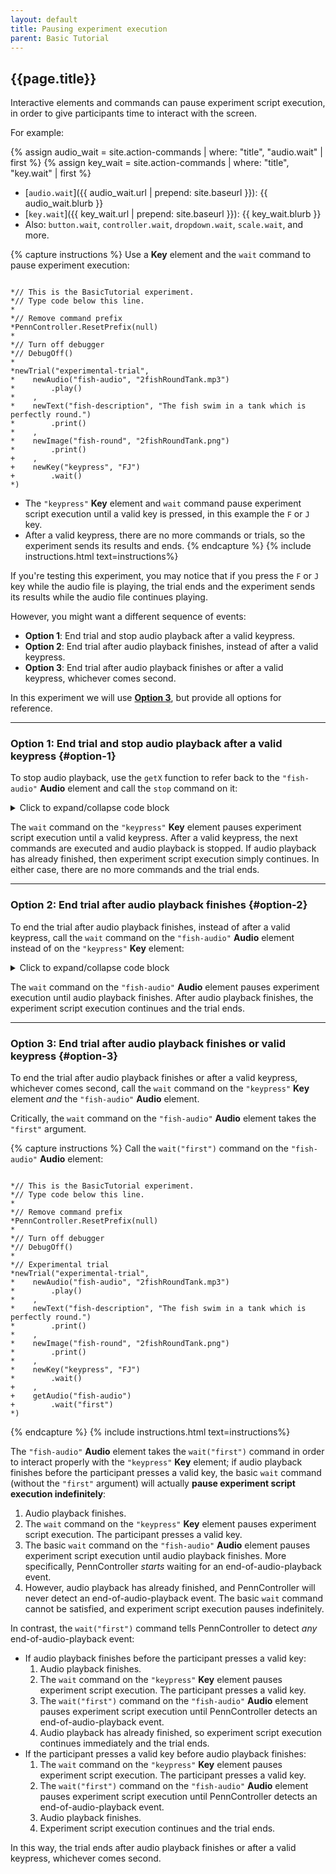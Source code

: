 ```yaml
---
layout: default
title: Pausing experiment execution
parent: Basic Tutorial
---
```


## {{page.title}}

Interactive elements and commands can pause experiment script execution, in order to give participants time to interact with the screen.

For example:

{% assign audio_wait = site.action-commands | where: "title", "audio.wait" | first %}
{% assign key_wait = site.action-commands | where: "title", "key.wait" | first %}
+ [`audio.wait`]({{ audio_wait.url | prepend: site.baseurl }}): {{ audio_wait.blurb }}
+ [`key.wait`]({{ key_wait.url | prepend: site.baseurl }}): {{ key_wait.blurb }}
+ Also: `button.wait`, `controller.wait`, `dropdown.wait`, `scale.wait`, and more.

{% capture instructions %}
Use a **Key** element and the `wait` command to pause experiment execution:

<pre><code class="language-diff-javascript diff-highlight"> 
*// This is the BasicTutorial experiment.
*// Type code below this line.
*
*// Remove command prefix
*PennController.ResetPrefix(null)
*
*// Turn off debugger
*// DebugOff()
*
*newTrial("experimental-trial",
*    newAudio("fish-audio", "2fishRoundTank.mp3")
*        .play()
*    ,
*    newText("fish-description", "The fish swim in a tank which is perfectly round.")
*        .print()
*    ,
*    newImage("fish-round", "2fishRoundTank.png")    
*        .print()
+    ,
+    newKey("keypress", "FJ")
+        .wait()
*)
</code></pre>

+ The `"keypress"` **Key** element and `wait` command pause experiment script execution until a valid key is pressed, in this example the `F` or `J` key. 
+ After a valid keypress, there are no more commands or trials, so the experiment sends its results and ends.
{% endcapture %}
{% include instructions.html text=instructions%}

If you're testing this experiment, you may notice that if you press the `F` or `J` key while the audio file is playing, the trial ends and the experiment sends its results while the audio file continues playing. 

However, you might want a different sequence of events:

+ **Option 1**: End trial and stop audio playback after a valid keypress.
+ **Option 2**: End trial after audio playback finishes, instead of after a valid keypress.
+ **Option 3**: End trial after audio playback finishes or after a valid keypress, whichever comes second.

In this experiment we will use [**Option 3**](#option-3), but provide all options for reference.

<hr class="grey-lt-000">

### Option 1: End trial and stop audio playback after a valid keypress {#option-1}
To stop audio playback, use the `getX` function to refer back to the `"fish-audio"` **Audio** element and call the `stop` command on it:

<details markdown="block">
<summary class="text-delta collapsible-block">Click to expand/collapse code block</summary>
<pre><code class="language-diff-javascript diff-highlight"> 
*// This is the BasicTutorial experiment.
*// Type code below this line.
*
*// Remove command prefix
*PennController.ResetPrefix(null)
*
*// Turn off debugger
*// DebugOff()
*
*// Experimental trial
*newTrial("experimental-trial",
*    newAudio("fish-audio", "2fishRoundTank.mp3")
*        .play()
*    ,
*    newText("fish-description", "The fish swim in a tank which is perfectly round.")
*        .print()
*    ,
*    newImage("fish-round", "2fishRoundTank.png")    
*        .print()
*    ,
*    newKey("keypress", "FJ")
*        .wait()
+    ,
+    getAudio("fish-audio")
+        .stop()
*)
</code></pre>
</details>

The `wait` command on the `"keypress"` **Key** element pauses experiment script execution until a valid keypress. After a valid keypress, the next commands are executed and audio playback is stopped. If audio playback has already finished, then experiment script execution simply continues. In either case, there are no more commands and the trial ends.

<hr class="grey-lt-000">

### Option 2: End trial after audio playback finishes {#option-2}
To end the trial after audio playback finishes, instead of after a valid keypress, call the `wait` command on the `"fish-audio"` **Audio** element instead of on the `"keypress"` **Key** element:

<details markdown="block">
<summary class="text-delta collapsible-block">Click to expand/collapse code block</summary>
<pre><code class="language-diff-javascript diff-highlight"> 
*// This is the BasicTutorial experiment.
*// Type code below this line.
*
*// Remove command prefix
*PennController.ResetPrefix(null)
*
*// Turn off debugger
*// DebugOff()
*
*// Experimental trial
*newTrial("experimental-trial",
*    newAudio("fish-audio", "2fishRoundTank.mp3")
*        .play()
*    ,
*    newText("fish-description", "The fish swim in a tank which is perfectly round.")
*        .print()
*    ,
*    newImage("fish-round", "2fishRoundTank.png")    
*        .print()
*    ,
*    newKey("keypress", "FJ")
-        .wait()
+    ,
+    getAudio("fish-audio")
+        .wait()
*)
</code></pre>
</details>

The `wait` command on the `"fish-audio"` **Audio** element pauses experiment execution until audio playback finishes. After audio playback finishes, the experiment script execution continues and the trial ends.

<hr class="grey-lt-100">

### Option 3: End trial after audio playback finishes or valid keypress {#option-3}
To end the trial after audio playback finishes or after a valid keypress, whichever comes second, call the `wait` command on the `"keypress"` **Key** element *and* the `"fish-audio"` **Audio** element.

Critically, the `wait` command on the `"fish-audio"` **Audio** element takes the `"first"` argument.

{% capture instructions %}
Call the `wait("first")` command on the `"fish-audio"` **Audio** element:

<pre><code class="language-diff-javascript diff-highlight"> 
*// This is the BasicTutorial experiment.
*// Type code below this line.
*
*// Remove command prefix
*PennController.ResetPrefix(null)
*
*// Turn off debugger
*// DebugOff()
*
*// Experimental trial
*newTrial("experimental-trial",
*    newAudio("fish-audio", "2fishRoundTank.mp3")
*        .play()
*    ,
*    newText("fish-description", "The fish swim in a tank which is perfectly round.")
*        .print()
*    ,
*    newImage("fish-round", "2fishRoundTank.png")    
*        .print()
*    ,
*    newKey("keypress", "FJ")
*        .wait()
+    ,
+    getAudio("fish-audio")
+        .wait("first")
*)
</code></pre>
{% endcapture %}
{% include instructions.html text=instructions%}

The `"fish-audio"` **Audio** element takes the `wait("first")` command in order to interact properly with the `"keypress"` **Key** element; if audio playback finishes before the participant presses a valid key, the basic `wait` command (without the `"first"` argument) will actually **pause experiment script execution indefinitely**:

1. Audio playback finishes.
2. The `wait` command on the `"keypress"` **Key** element pauses experiment script execution. The participant presses a valid key.
2. The basic `wait` command on the `"fish-audio"` **Audio** element pauses experiment script execution until audio playback finishes. More specifically, PennController *starts* waiting for an end-of-audio-playback event.
3. However, audio playback has already finished, and PennController will never detect an end-of-audio-playback event. The basic `wait` command cannot be satisfied, and experiment script execution pauses indefinitely.

In contrast, the `wait("first")` command tells PennController to detect *any* end-of-audio-playback event: 

+ If audio playback finishes before the participant presses a valid key:
  1. Audio playback finishes.
  2. The `wait` command on the `"keypress"` **Key** element pauses experiment script execution. The participant presses a valid key.
  3. The `wait("first")` command on the `"fish-audio"` **Audio** element pauses experiment script execution until PennController detects an end-of-audio-playback event.
  4. Audio playback has already finished, so experiment script execution continues immediately and the trial ends.
+ If the participant presses a valid key before audio playback finishes:
  1. The `wait` command on the `"keypress"` **Key** element pauses experiment script execution. The participant presses a valid key.
  2. The `wait("first")` command on the `"fish-audio"` **Audio** element pauses experiment script execution until PennController detects an end-of-audio-playback event.
  3. Audio playback finishes.
  4. Experiment script execution continues and the trial ends.

In this way, the trial ends after audio playback finishes or after a valid keypress, whichever comes second.
  